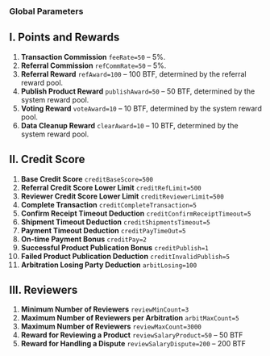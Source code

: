 ### Global Parameters
## I. Points and Rewards
1. **Transaction Commission** `feeRate=50` – 5%.
2. **Referral Commission** `refCommRate=50` – 5%.
3. **Referral Reward** `refAward=100` – 100 BTF, determined by the referral reward pool.
4. **Publish Product Reward** `publishAward=50` – 50 BTF, determined by the system reward pool.
5. **Voting Reward** `voteAward=10` – 10 BTF, determined by the system reward pool.
6. **Data Cleanup Reward** `clearAward=10` – 10 BTF, determined by the system reward pool.

## II. Credit Score
1. **Base Credit Score** `creditBaseScore=500`
2. **Referral Credit Score Lower Limit** `creditRefLimit=500`
3. **Reviewer Credit Score Lower Limit** `creditReviewerLimit=500`
4. **Complete Transaction** `creditCompleteTransaction=5`
5. **Confirm Receipt Timeout Deduction** `creditConfirmReceiptTimeout=5`
6. **Shipment Timeout Deduction** `creditShipmentsTimeout=5`
7. **Payment Timeout Deduction** `creditPayTimeOut=5`
8. **On-time Payment Bonus** `creditPay=2`
9. **Successful Product Publication Bonus** `creditPublish=1`
10. **Failed Product Publication Deduction** `creditInvalidPublish=5`
11. **Arbitration Losing Party Deduction** `arbitLosing=100`

## III. Reviewers
1. **Minimum Number of Reviewers** `reviewMinCount=3`
2. **Maximum Number of Reviewers per Arbitration** `arbitMaxCount=5`
3. **Maximum Number of Reviewers** `reviewMaxCount=3000`
4. **Reward for Reviewing a Product** `reviewSalaryProduct=50` – 50 BTF
5. **Reward for Handling a Dispute** `reviewSalaryDispute=200` – 200 BTF
